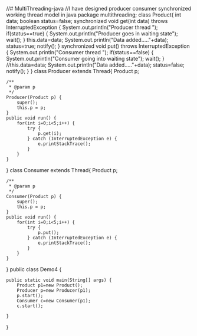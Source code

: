 //# MultiThreading-java
//I have designed producer consumer synchronized working thread model in java 
package multithreading;
class Product{
	int data;
	boolean status=false;
	synchronized void get(int data) throws InterruptedException {
		System.out.println("Producer thread ");
		if(status==true) {
			System.out.println("Producer goes in waiting state");
			wait();
		}
		this.data=data;
		System.out.println("Data added....."+data);
		status=true;
		notify();
	}
	synchronized void put() throws InterruptedException {
		System.out.println("Consumer thread ");
		if(status==false) {
			System.out.println("Consumer going into waiting state");
			wait();
		}
		//this.data=data;
		System.out.println("Data added....."+data);
		status=false;
		notify();
	}
}
class Producer extends Thread{
	Product p;

	/**
	 * @param p
	 */
	Producer(Product p) {
		super();
		this.p = p;
	}
	public void run() {
		for(int i=0;i<5;i++) {
			try {
				p.get(i);
			} catch (InterruptedException e) {
				e.printStackTrace();
			}
		}
	}
}
class Consumer extends Thread{
	Product p;

	/**
	 * @param p
	 */
	Consumer(Product p) {
		super();
		this.p = p;
	}
	public void run() {
		for(int i=0;i<5;i++) {
			try {
				p.put();
			} catch (InterruptedException e) {
				e.printStackTrace();
			}
		}
	}
}
public class Demo4 {

	public static void main(String[] args) {
		Product p1=new Product();
		Producer p=new Producer(p1);
		p.start();
		Consumer c=new Consumer(p1);
		c.start();

	}

}

